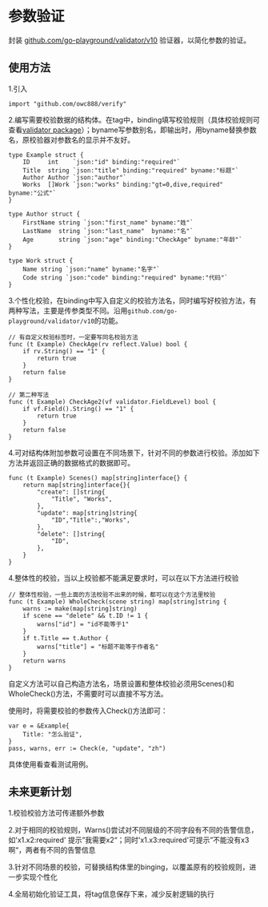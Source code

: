 # 参数验证
封装 [github.com/go-playground/validator/v10](github.com/go-playground/validator/v10) 验证器，以简化参数的验证。
## 使用方法
1.引入

    import "github.com/owc888/verify"

2.编写需要校验数据的结构体。在tag中，binding填写校验规则（具体校验规则可查看[validator package](https://pkg.go.dev/github.com/go-playground/validator/v10)）；byname写参数别名，即输出时，用byname替换参数名，原校验器对参数名的显示并不友好。

    type Example struct {
        ID     int    `json:"id" binding:"required"`
        Title  string `json:"title" binding:"required" byname:"标题"`
        Author Author `json:"author"`
        Works  []Work `json:"works" binding:"gt=0,dive,required" byname:"公式"`
    }

    type Author struct {
        FirstName string `json:"first_name" byname:"姓"`
        LastName  string `json:"last_name"  byname:"名"`
        Age       string `json:"age" binding:"CheckAge" byname:"年龄"`
    }

    type Work struct {
        Name string `json:"name" byname:"名字"`
        Code string `json:"code" binding:"required" byname:"代码"`
    }

3.个性化校验，在binding中写入自定义的校验方法名，同时编写好校验方法，有两种写法，主要是传参类型不同。沿用`github.com/go-playground/validator/v10`的功能。

    // 有自定义校验标签时，一定要写同名校验方法
    func (t Example) CheckAge(rv reflect.Value) bool {
        if rv.String() == "1" {
            return true
        }
        return false
    }

    // 第二种写法
    func (t Example) CheckAge2(vf validator.FieldLevel) bool {
        if vf.Field().String() == "1" {
            return true
        }
        return false
    }

4.可对结构体附加参数可设置在不同场景下，针对不同的参数进行校验。添加如下方法并返回正确的数据格式的数据即可。

    func (t Example) Scenes() map[string]interface{} {
        return map[string]interface{}{
            "create": []string{
                "Title", "Works",
            },
            "update": map[string]string{
                "ID","Title":,"Works",
            },
            "delete": []string{
                "ID",
            },
        }
    }

4.整体性的校验，当以上校验都不能满足要求时，可以在以下方法进行校验

    // 整体性校验，一些上面的方法校验不出来的时候，都可以在这个方法里校验
    func (t Example) WholeCheck(scene string) map[string]string {
        warns := make(map[string]string)
        if scene == "delete" && t.ID != 1 {
            warns["id"] = "id不能等于1"
        }
        if t.Title == t.Author {
            warns["title"] = "标题不能等于作者名"
        }            
        return warns
    }
自定义方法可以自己构造方法名，场景设置和整体校验必须用Scenes()和WholeCheck()方法，不需要时可以直接不写方法。

使用时，将需要校验的参数传入Check()方法即可：

    var e = &Example{
		Title: "怎么验证",
	}
	pass, warns, err := Check(e, "update", "zh")

具体使用看查看测试用例。

## 未来更新计划
1.校验校验方法可传递额外参数

2.对于相同的校验规则，Warns()尝试对不同层级的不同字段有不同的告警信息，如'x1.x2:required' 提示”我需要x2“；同时'x1.x3:required'可提示”不能没有x3啊“，两者有不同的告警信息

3.针对不同场景的校验，可替换结构体里的binging，以覆盖原有的校验规则，进一步实现个性化

4.全局初始化验证工具，将tag信息保存下来，减少反射逻辑的执行



